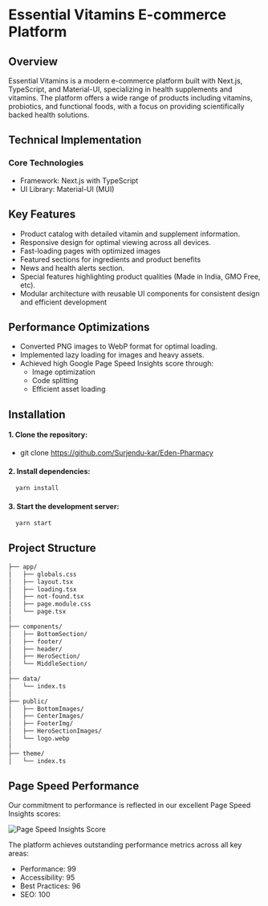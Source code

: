 # Essential Vitamins E-commerce Platform

## Overview

Essential Vitamins is a modern e-commerce platform built with Next.js, TypeScript, and Material-UI, specializing in health supplements and vitamins. The platform offers a wide range of products including vitamins, probiotics, and functional foods, with a focus on providing scientifically backed health solutions.

## Technical Implementation

### Core Technologies

- Framework: Next.js with TypeScript
- UI Library: Material-UI (MUI)

## Key Features

- Product catalog with detailed vitamin and supplement information.
- Responsive design for optimal viewing across all devices.
- Fast-loading pages with optimized images
- Featured sections for ingredients and product benefits
- News and health alerts section.
- Special features highlighting product qualities (Made in India, GMO Free, etc).
- Modular architecture with reusable UI components for consistent design and efficient development

## Performance Optimizations

- Converted PNG images to WebP format for optimal loading.
- Implemented lazy loading for images and heavy assets.
- Achieved high Google Page Speed Insights score through:
  - Image optimization
  - Code splitting
  - Efficient asset loading

## Installation

#### 1. Clone the repository:

- git clone https://github.com/Surjendu-kar/Eden-Pharmacy

#### 2. Install dependencies:

```bash
  yarn install
```

#### 3. Start the development server:

```bash
  yarn start
```

## Project Structure

```bash
├── app/
│   ├── globals.css
│   ├── layout.tsx
│   ├── loading.tsx
│   ├── not-found.tsx
│   ├── page.module.css
│   └── page.tsx
│
├── components/
│   ├── BottomSection/
│   ├── footer/
│   ├── header/
│   ├── HeroSection/
│   └── MiddleSection/
│
├── data/
│   └── index.ts
│
├── public/
│   ├── BottomImages/
│   ├── CenterImages/
│   ├── FooterImg/
│   ├── HeroSectionImages/
│   └── logo.webp
│
├── theme/
│   └── index.ts
```

## Page Speed Performance

Our commitment to performance is reflected in our excellent Page Speed Insights scores:

![Page Speed Insights Score](https://i.ibb.co/4FnmZDP/Screenshot-2024-11-27-133335.png)

The platform achieves outstanding performance metrics across all key areas:

- Performance: 99
- Accessibility: 95
- Best Practices: 96
- SEO: 100

